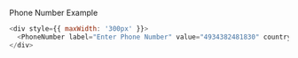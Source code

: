 Phone Number Example

```js
<div style={{ maxWidth: '300px' }}>
  <PhoneNumber label="Enter Phone Number" value="4934382481830" countryCode="de" />
</div>
```
